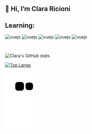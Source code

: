 ## 👋 Hi, I’m Clara Ricioni  

## Learning:
<img src="https://cdn.jsdelivr.net/gh/devicons/devicon/icons/mysql/mysql-original-wordmark.svg" alt="vuejs" width="60" height="60" style="max-width:100%;"></img>
<img src="https://cdn.jsdelivr.net/gh/devicons/devicon/icons/androidstudio/androidstudio-original.svg" alt="vuejs" width="60" height="60" style="max-width:100%;"></img>
<img src="https://cdn.jsdelivr.net/gh/devicons/devicon/icons/html5/html5-plain-wordmark.svg" alt="vuejs" width="60" height="60" style="max-width:100%;"></img>
<img src="https://cdn.jsdelivr.net/gh/devicons/devicon/icons/css3/css3-plain-wordmark.svg" alt="vuejs" width="60" height="60" style="max-width:100%;"></img>
<img src="https://cdn.jsdelivr.net/gh/devicons/devicon/icons/php/php-original.svg" alt="vuejs" width="60" height="60" style="max-width:100%;"></img>

<br>

![Clara's GitHub stats](https://github-readme-stats.vercel.app/api?username=clararicioni&show_icons=true&theme=aura)

[![Top Langs](https://github-readme-stats.vercel.app/api/top-langs/?username=clararicioni&layout=compact)](https://github.com/anuraghazra/github-readme-stats)

![Snake animation](https://github.com/clararicioni/clararicioni/blob/output/github-contribution-grid-snake.svg)
